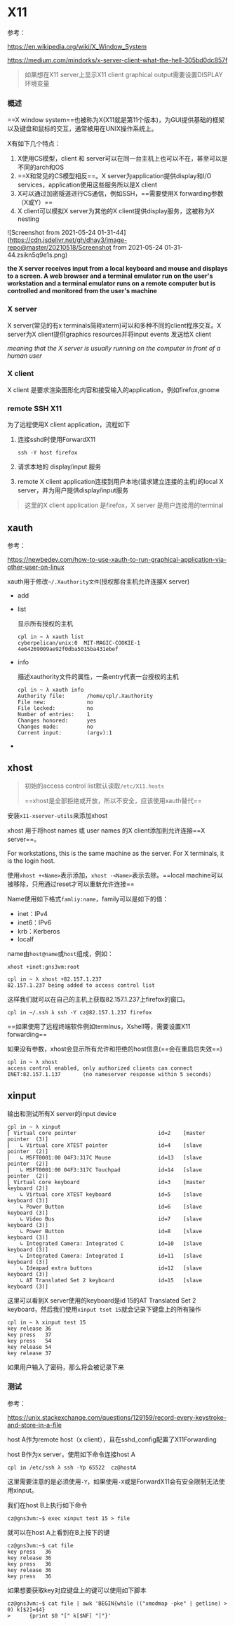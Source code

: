 # X11

参考：

https://en.wikipedia.org/wiki/X_Window_System

https://medium.com/mindorks/x-server-client-what-the-hell-305bd0dc857f

> 如果想在X11 server上显示X11 client graphical output需要设置DISPLAY环境变量

### 概述

==X window system==也被称为X(X11就是第11个版本)，为GUI提供基础的框架以及键盘和鼠标的交互，通常被用在UNIX操作系统上。

X有如下几个特点：

1. X使用CS模型，client 和 server可以在同一台主机上也可以不在，甚至可以是不同的arch和OS
2. ==X和常见的CS模型相反==。X server为application提供display和I/O services，application使用这些服务所以是X client
3. X可以通过加密隧道进行CS通信，例如SSH，==需要使用X forwarding参数（X或Y）==
4. X client可以模拟X server为其他的X client提供display服务，这被称为X nesting

![Screenshot from 2021-05-24 01-31-44](https://cdn.jsdelivr.net/gh/dhay3/image-repo@master/20210518/Screenshot from 2021-05-24 01-31-44.zsikn5q9e1s.png)

**the X server receives input from a local keyboard and mouse and displays to a screen. A web browser and a terminal emulator run on the user's workstation and a terminal emulator runs on a remote computer but is controlled and monitored from the user's machine**

### X server

X server(常见的有x terminals简称xterm)可以和多种不同的client程序交互。X server为X client提供graphics resources并将input events 发送给X client

*meaning that the X server is usually running on the computer in front of a human user*

### X client

X client 是要求渲染图形化内容和接受输入的application，例如firefox,gnome

### remote SSH X11

为了远程使用X client application，流程如下

1. 连接sshd时使用ForwardX11

   ```
   ssh -Y host firefox
   ```

2. 请求本地的 display/input 服务

3. remote X client application连接到用户本地(请求建立连接的主机)的local X server，并为用户提供display/input服务

> 这里的X client application 是firefox，X server 是用户连接用的terminal

## xauth

参考：

https://newbedev.com/how-to-use-xauth-to-run-graphical-application-via-other-user-on-linux

xauth用于修改`~/.Xauthority文件`(授权那台主机允许连接X server)

- add

- list

  显示所有授权的主机

  ```
  cpl in ~ λ xauth list
  cyberpelican/unix:0  MIT-MAGIC-COOKIE-1  4e64269009ae92f0dba5015ba431ebef
  ```

- info

  描述xauthority文件的属性，一条entry代表一台授权的主机

  ```
  cpl in ~ λ xauth info
  Authority file:       /home/cpl/.Xauthority
  File new:             no
  File locked:          no
  Number of entries:    1
  Changes honored:      yes
  Changes made:         no
  Current input:        (argv):1
  ```

- 

## xhost

> 初始的access control list默认读取`/etc/X11.hosts`
>
> ==xhost是全部拒绝或开放，所以不安全，应该使用xauth替代==

安装`x11-xserver-utils`来添加xhost

xhost 用于将host names 或 user names 的X client添加到允许连接==X server==。

For workstations, this is the same machine as the server.  For X terminals, it is the login host.

使用`xhost +<Name>`表示添加，`xhost -<Name>`表示去除。==local machine可以被移除，只用通过reset才可以重新允许连接==

Name使用如下格式`famliy:name`，family可以是如下的值：

- inet：IPv4
- inet6：IPv6
- krb：Kerberos
- localf

name由`host@name`或`host`组成，例如：

```
xhost +inet:gns3vm:root

cpl in ~ λ xhost +82.157.1.237
82.157.1.237 being added to access control list
```

这样我们就可以在自己的主机上获取82.157.1.237上firefox的窗口。

```
cpl in ~/.ssh λ ssh -Y cz@82.157.1.237 firefox
```

==如果使用了远程终端软件例如terminus，Xshell等，需要设置X11 forwarding==

如果没有参数，xhost会显示所有允许和拒绝的host信息(==会在重启后失效==)

```
cpl in ~ λ xhost
access control enabled, only authorized clients can connect
INET:82.157.1.137       (no nameserver response within 5 seconds)
```

## xinput

输出和测试所有X server的input device

```
cpl in ~ λ xinput       
⎡ Virtual core pointer                          id=2    [master pointer  (3)]
⎜   ↳ Virtual core XTEST pointer                id=4    [slave  pointer  (2)]
⎜   ↳ MSFT0001:00 04F3:317C Mouse               id=13   [slave  pointer  (2)]
⎜   ↳ MSFT0001:00 04F3:317C Touchpad            id=14   [slave  pointer  (2)]
⎣ Virtual core keyboard                         id=3    [master keyboard (2)]
    ↳ Virtual core XTEST keyboard               id=5    [slave  keyboard (3)]
    ↳ Power Button                              id=6    [slave  keyboard (3)]
    ↳ Video Bus                                 id=7    [slave  keyboard (3)]
    ↳ Power Button                              id=8    [slave  keyboard (3)]
    ↳ Integrated Camera: Integrated C           id=10   [slave  keyboard (3)]
    ↳ Integrated Camera: Integrated I           id=11   [slave  keyboard (3)]
    ↳ Ideapad extra buttons                     id=12   [slave  keyboard (3)]
    ↳ AT Translated Set 2 keyboard              id=15   [slave  keyboard (3)]
```

这里可以看到X server使用的keyboard是id 15的AT Translated Set 2 keyboard，然后我们使用`xinput tset 15`就会记录下键盘上的所有操作

```
cpl in ~ λ xinput test 15
key release 36 
key press   37 
key press   54 
key release 54 
key release 37 
```

如果用户输入了密码，那么将会被记录下来

### 测试

参考：

https://unix.stackexchange.com/questions/129159/record-every-keystroke-and-store-in-a-file

host A作为remote host（x client），且在sshd_config配置了X11Forwarding

host B作为x server，使用如下命令连接host A

```
cpl in /etc/ssh λ ssh -Yp 65522  cz@hostA
```

这里需要注意的是必须使用`-Y`，如果使用`-X`或是ForwardX11会有安全限制无法使用xinput。

我们在host B上执行如下命令

```
cz@gns3vm:~$ exec xinput test 15 > file
```

就可以在host A上看到在B上按下的键

```
cz@gns3vm:~$ cat file
key press   36 
key release 36 
key press   36 
key release 36 
key press   36 
```

如果想要获取key对应键盘上的键可以使用如下脚本

```
cz@gns3vm:~$ cat file | awk 'BEGIN{while (("xmodmap -pke" | getline) > 0) k[$2]=$4}
>      {print $0 "[" k[$NF] "]"}'
```

